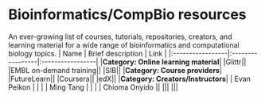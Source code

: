 # Bioinformatics/CompBio resources
An ever-growing list of courses, tutorials, repositories, creators, and learning material for a wide range of bioinformatics and computational biology topics.
| Name | Brief description | Link |
|:-----------------|:-----------------|:-----------------|
|**Category: Online learning material**|
|Glittr||
|EMBL on-demand training||
|SIB||
|**Category: Course providers**|
|FutureLearn||
|Coursera||
|edX||
|**Category: Creators/Instructors**|
| Evan Peikon |   |   |
| Ming Tang |   |    |
| Chioma Onyido ||
|||
|||
